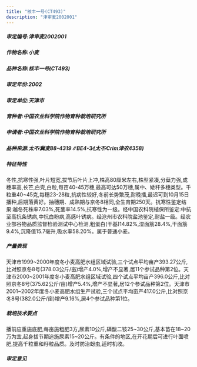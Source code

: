 ```yaml
---
title: "核丰一号(CT493)"
description: "津审麦2002001"
---
```

##### 审定编号:津审麦2002001

##### 作物名称:小麦

##### 品种名称:核丰一号(CT493)

##### 审定年份:2002

##### 审定单位:天津市

##### 育种者:中国农业科学院作物育种栽培研究所

##### 申请者:中国农业科学院作物育种栽培研究所

##### 品种来源:太不∕冀麦88-4319∥BE4-3∕(太不∕Crim津农4358)

##### 特征特性
冬性,抗寒性强,叶片短宽,拔节后叶片上冲,株高80厘米左右,株型紧凑,分蘖力强,成穗率高,长芒,白壳,白粒,每亩40-45万穗,最高可达50万穗,属中、矮秆多穗类型。千粒重40~45克,每穗23-28粒,抗病性较好,冬前长势繁茂,耐晚播,最迟可到10月15日播种,后期落黄好。抽穗期、成熟期与京冬8相同,全生育期250天。抗寒性鉴定结果:越冬死株率7.03%,死茎率14.5%,抗寒性为一级。经中国农科院植保所鉴定:中抗至高抗条锈病,中抗白粉病,高感叶锈病。经沧州市农科院盐池鉴定,耐盐一级。经农业部谷物品质监督检验测试中心检测,粗蛋白(干基)14.82%,湿面筋28.4%,干面筋9.4%,沉降值15.7毫升,吸水率58.20%。属于普通小麦。

##### 产量表现
天津市1999~2000年度冬小麦高肥水组区域试验,三个试点平均亩产393.27公斤,比对照京冬8号(378.03公斤/亩)增产4.0%,增产不显著,居11个参试品种第2位。天津市2000~2001年度冬小麦高肥水组区域试验,四个试点平均亩产396.0公斤,比对照京冬8号(375.62公斤/亩)增产5.4%,增产不显著,居12个参试品种第2位。天津市2001~2002年度冬小麦高肥水组生产试验,三个试点平均亩产417.0公斤,比对照京冬8号(382.0公斤/亩)增产9.16%,居4个参试品种第1位。

##### 栽培技术要点
播前应重施底肥,每亩施粗肥3方,尿素10公斤,磷酸二铵25~30公斤,基本苗在18~20万为宜,起身拔节期追施尿素15~20公斤。有条件的地区,在开花期后可进行叶面喷肥,提高千粒重和籽粒品质。及时防治蚜虫,适时机收。

##### 审定意见

